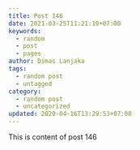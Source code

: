```yaml
---
title: Post 146
date: 2021-03-25T11:21:10+07:00
keywords:
  - random
  - post
  - pages
author: Dimas Lanjaka
tags:
  - random post
  - untagged
category:
  - random post
  - uncategorized
updated: 2020-04-16T13:29:53+07:00
---
```

This is content of post 146